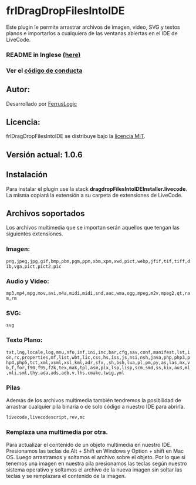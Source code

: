 # frlDragDropFilesIntoIDE

Este plugin le permite arrastrar archivos de imagen, video, SVG y textos planos e importarlos a cualquiera de las ventanas abiertas en el IDE de LiveCode.



### README in Inglese [(here)](README.md)

### Ver el [código de conducta](CODIGO_DE_CONDUCTA.md)

## Autor:

Desarrollado por [FerrusLogic](https://ferruslogic.com)



## Licencia:

frlDragDropFilesIntoIDE se distribuye bajo la [licencia MIT](LICENSE).



## Versión actual: 1.0.6



## Instalación

Para instalar el plugin use la stack **dragdropFilesIntoIDEInstaller.livecode**. La misma copiará la extensión a su carpeta de extensiones de LiveCode.

## Archivos soportados

Los archivos multimedia que se importan serán aquellos que tengan las siguientes extensiones.

### Imagen:

``png,jpeg,jpg,gif,bmp,pbm,pgm,ppm,xbm,xpm,xwd,pict,webp,jfif,tif,tiff,dib,vga,pict,pict2,pic``

### Audio y Video:

``mp3,mp4,mpg,mov,avi,m4a,midi,midi,snd,aac,wma,ogg,mpeg,m2v,mpeg2,qt,ram,rm``

### SVG:

``svg``

### Texto Plano:

``txt,lng,locale,log,mnu,nfo,inf,ini,inc,bar,cfg,sav,conf,manifest,lst,ion,rc,properties,mf,list,wbt,lic,css,hs,iss,js,nsi,nsh,java,php,php3,php4,php5,tct,xml,xsml,xsl,kml,adr,sfx,,sh,bsh,lua,pl,pm,py,as,las,mx,vb,f,for,f90,f95,f2k,tex,mak,tpl,asm,plx,lsp,lisp,scm,smd,ss,kix,au3,ml,mli,sml,thy,ada,ads,adb,v,lhs,cmake,twig,yml``

### Pilas

Además de los archivos multimedia también tendremos la posibilidad de arrastrar cualquier pila binaria o de solo código a nuestro IDE para abrirla.

 ``livecode,livecodescript,rev,mc``

### Remplaza una multimedia por otra.

Para actualizar el contenido de un objeto multimedia en nuestro IDE. Presionamos las teclas de Alt + Shift en Windows y Option + shift en Mac OS. Luego arrastramos y soltamos el archivo sobre el objeto. Por lo que si tenemos una imagen en nuestra pila presionamos las teclas según nuestro sistema operativo y soltamos el archivo de la nueva imagen sin soltar las teclas y se remplazara el contenido de la imagen.
